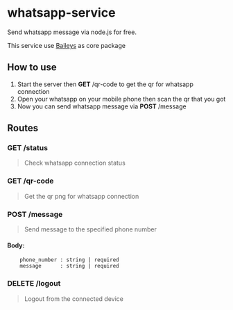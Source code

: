 # whatsapp-service

Send whatsapp message via node.js for free.

This service use <a href="https://github.com/adiwajshing/Baileys" target="_blank">Baileys</a> as core package

## How to use

1. Start the server then **GET** /qr-code to get the qr for whatsapp connection
2. Open your whatsapp on your mobile phone then scan the qr that you got
3. Now you can send whatsapp message via **POST** /message

## Routes

### **GET** /status

> Check whatsapp connection status

### **GET** /qr-code

> Get the qr png for whatsapp connection

### **POST** /message

> Send message to the specified phone number

#### **Body:**

```
    phone_number : string | required
    message      : string | required
```

### **DELETE** /logout

> Logout from the connected device
